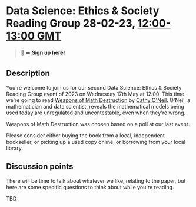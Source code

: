 # Data Science: Ethics & Society Reading Group 28-02-23, [12:00-13:00 GMT](https://www.timeanddate.com/worldclock/fixedtime.html?msg=Bad+Data&iso=20230228T12&p1=136&ah=1)

> 📝 :arrow_right: [**Sign up here!**](https://www.eventbrite.co.uk/e/weapons-of-math-destruction-data-ethics-and-society-reading-group-tickets-592353945597)

## Description

You're welcome to join us for our second Data Science: Ethics & Society Reading Group event of 2023 on Wednesday 17th May at 12:00. This time we're going to read [Weapons of Math Destruction](https://www.goodreads.com/book/show/28186015-weapons-of-math-destruction) by [Cathy O'Neil](https://en.wikipedia.org/wiki/Cathy_O'Neil). O'Neil, a mathematician and data scientist, reveals the mathematical models being used today are unregulated and uncontestable, even when they're wrong.

Weapons of Math Destruction was chosen based on a poll at our last event.

Please consider either buying the book from a local, independent bookseller, or picking up a used copy online, or borrowing from your local library.

## Discussion points

There will be time to talk about whatever we like, relating to the paper, but here are some specific questions to think about while you're reading.

TBD

<!--

## Meeting notes

### Who came
Number of people:

### What did we think?
Notes here!
Shall we email the author? If so, who'll send the email?

-->

